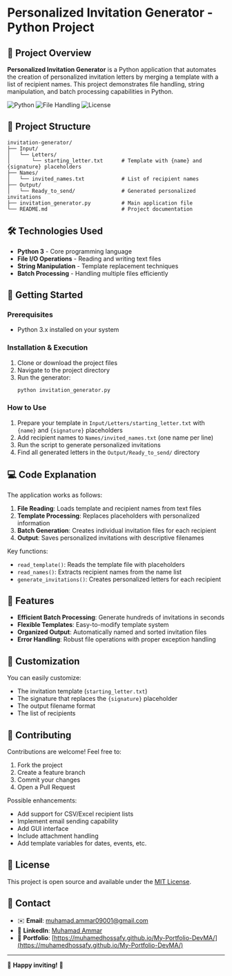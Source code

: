# Personalized Invitation Generator - Python Project

## 🎯 Project Overview

**Personalized Invitation Generator** is a Python application that automates the creation of personalized invitation letters by merging a template with a list of recipient names. This project demonstrates file handling, string manipulation, and batch processing capabilities in Python.

![Python](https://img.shields.io/badge/Python-3.x-blue?logo=python)
![File Handling](https://img.shields.io/badge/File-Handling-green)
![License](https://img.shields.io/badge/License-MIT-yellow)

## 📁 Project Structure

```
invitation-generator/
├── Input/
│   └── Letters/
│       └── starting_letter.txt      # Template with {name} and {signature} placeholders
├── Names/
│   └── invited_names.txt            # List of recipient names
├── Output/
│   └── Ready_to_send/               # Generated personalized invitations
├── invitation_generator.py          # Main application file
└── README.md                        # Project documentation
```

## 🛠️ Technologies Used

- **Python 3** - Core programming language
- **File I/O Operations** - Reading and writing text files
- **String Manipulation** - Template replacement techniques
- **Batch Processing** - Handling multiple files efficiently

## 🚀 Getting Started

### Prerequisites
- Python 3.x installed on your system

### Installation & Execution

1. Clone or download the project files
2. Navigate to the project directory
3. Run the generator:
   ```bash
   python invitation_generator.py
   ```

### How to Use

1. Prepare your template in `Input/Letters/starting_letter.txt` with `{name}` and `{signature}` placeholders
2. Add recipient names to `Names/invited_names.txt` (one name per line)
3. Run the script to generate personalized invitations
4. Find all generated letters in the `Output/Ready_to_send/` directory

## 💻 Code Explanation

The application works as follows:

1. **File Reading**: Loads template and recipient names from text files
2. **Template Processing**: Replaces placeholders with personalized information
3. **Batch Generation**: Creates individual invitation files for each recipient
4. **Output**: Saves personalized invitations with descriptive filenames

Key functions:
- `read_template()`: Reads the template file with placeholders
- `read_names()`: Extracts recipient names from the name list
- `generate_invitations()`: Creates personalized letters for each recipient

## 🌟 Features

- **Efficient Batch Processing**: Generate hundreds of invitations in seconds
- **Flexible Templates**: Easy-to-modify template system
- **Organized Output**: Automatically named and sorted invitation files
- **Error Handling**: Robust file operations with proper exception handling

## 🎨 Customization

You can easily customize:
- The invitation template (`starting_letter.txt`)
- The signature that replaces the `{signature}` placeholder
- The output filename format
- The list of recipients

## 🤝 Contributing

Contributions are welcome! Feel free to:
1. Fork the project
2. Create a feature branch
3. Commit your changes
4. Open a Pull Request

Possible enhancements:
- Add support for CSV/Excel recipient lists
- Implement email sending capability
- Add GUI interface
- Include attachment handling
- Add template variables for dates, events, etc.

## 📜 License

This project is open source and available under the [MIT License](LICENSE).

## 📧 Contact
- ✉️ **Email**: [muhamad.ammar09001@gmail.com](mailto:muhamad.ammar09001@gmail.com)  
- 🔗 **LinkedIn**: [Muhamad Ammar](https://www.linkedin.com/in/muhamad-ammar-18b427306)
- 🔗 **Portfolio**: [https://muhamedhossafy.github.io/My-Portfolio-DevMA/](https://muhamedhossafy.github.io/My-Portfolio-DevMA/)

---

💌 **Happy inviting!** 🎉
